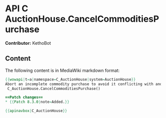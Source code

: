 # API C AuctionHouse.CancelCommoditiesPurchase

**Contributor:** KethoBot

## Content

The following content is in MediaWiki markdown format:

```mediawiki
{{wowapi|t=a|namespace=C_AuctionHouse|system=AuctionHouse}}
Abort an incomplete commodity purchase to avoid it conflicting with another purchase.
 C_AuctionHouse.CancelCommoditiesPurchase()

==Patch changes==
* {{Patch 8.3.0|note=Added.}}

{{apinavbox|C_AuctionHouse}}
```